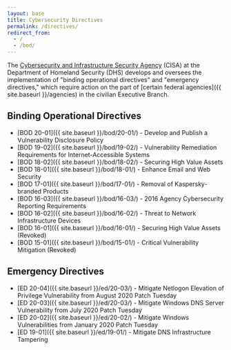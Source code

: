 ```yaml
---
layout: base
title: Cybersecurity Directives
permalink: /directives/
redirect_from:
  - /
  - /bod/
---
```


The [Cybersecurity and Infrastructure Security Agency](https://cisa.gov) (CISA) at the Department of Homeland Security (DHS) develops and oversees the implementation of "binding operational directives" and "emergency directives," which require action on the part of [certain federal agencies]({{ site.baseurl }}/agencies) in the civilian Executive Branch.

## Binding Operational Directives
* [BOD 20-01]({{ site.baseurl }}/bod/20-01/) - Develop and Publish a Vulnerability Disclosure Policy
* [BOD 19-02]({{ site.baseurl }}/bod/19-02/) - Vulnerability Remediation Requirements for Internet-Accessible Systems
* [BOD 18-02]({{ site.baseurl }}/bod/18-02/) - Securing High Value Assets
* [BOD 18-01]({{ site.baseurl }}/bod/18-01/) - Enhance Email and Web Security
* [BOD 17-01]({{ site.baseurl }}/bod/17-01/) - Removal of Kaspersky-branded Products
* [BOD 16-03]({{ site.baseurl }}/bod/16-03/) - 2016 Agency Cybersecurity Reporting Requirements
* [BOD 16-02]({{ site.baseurl }}/bod/16-02/) - Threat to Network Infrastructure Devices
* [BOD 16-01]({{ site.baseurl }}/bod/16-01/) - Securing High Value Assets (Revoked)
* [BOD 15-01]({{ site.baseurl }}/bod/15-01/) - Critical Vulnerability Mitigation (Revoked)

## Emergency Directives
* [ED 20-04]({{ site.baseurl }}/ed/20-03/) - Mitigate Netlogon Elevation of Privilege Vulnerability from August 2020 Patch Tuesday
* [ED 20-03]({{ site.baseurl }}/ed/20-03/) - Mitigate Windows DNS Server Vulnerability from July 2020 Patch Tuesday
* [ED 20-02]({{ site.baseurl }}/ed/20-02/) - Mitigate Windows Vulnerabilities from January 2020 Patch Tuesday
* [ED 19-01]({{ site.baseurl }}/ed/19-01/) - Mitigate DNS Infrastructure Tampering
